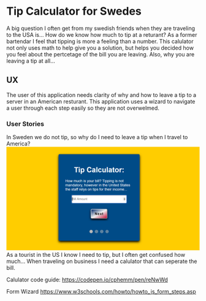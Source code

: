 # Tip Calculator for Swedes
A big question I often get from my swedish friends when they are traveling to the USA is... 
How do we know how much to tip at a returant?
As a former bartendar I feel that tipping is more a feeling than a number. This calulator not only uses math
to help give you a solution, but helps you decided how you feel about the pertcetage of the bill you are leaving. 
Also, why you are leaving a tip at all...

## UX
The user of this application needs clarity of why and how to leave a tip to a server in an American resturant.
This application uses a wizard to navigate a user through each step easily so they are not overwelmed. 

### User Stories
In Sweden we do not tip, so why do I need to leave a tip when I travel to America?
![Why Tip](https://github.com/TiffanyDonner/tip-calculator-project-final/blob/97d0161a59dc7763b59ab5b8ebcc15a85b6ec7be/assets/images/billAmount.PNG "Why Tip")
As a tourist in the US I know I need to tip, but I often get confused how much...
When traveling on business I need a calulator that can seperate the bill.

Calulator code guide:
https://codepen.io/cphemm/pen/reNwWd

Form Wizard
https://www.w3schools.com/howto/howto_js_form_steps.asp